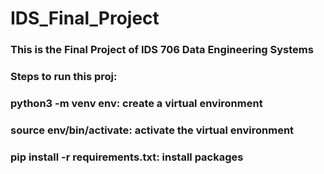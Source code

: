 # IDS_Final_Project

### This is the Final Project of IDS 706 Data Engineering Systems
### Steps to run this proj:
### python3 -m venv env: create a virtual environment
### source env/bin/activate: activate the virtual environment
### pip install -r requirements.txt: install packages

